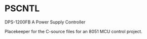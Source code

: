 # PSCNTL
DPS-1200FB A Power Supply Controller

Placekeeper for the C-source files for an 8051 MCU control project.
